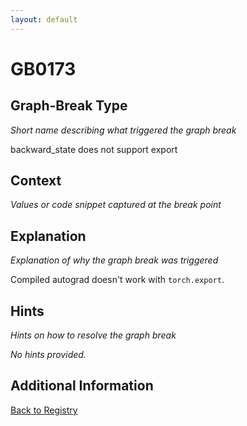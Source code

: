 ```yaml
---
layout: default
---
```

# GB0173

## Graph-Break Type
*Short name describing what triggered the graph break*

backward_state does not support export

## Context
*Values or code snippet captured at the break point*



## Explanation
*Explanation of why the graph break was triggered*

Compiled autograd doesn't work with `torch.export`.

## Hints
*Hints on how to resolve the graph break*

*No hints provided.*


## Additional Information

<!-- ADDITIONAL INFORMATION START - Add custom information below this line -->

<!-- ADDITIONAL INFORMATION END -->

[Back to Registry](../index.html)
